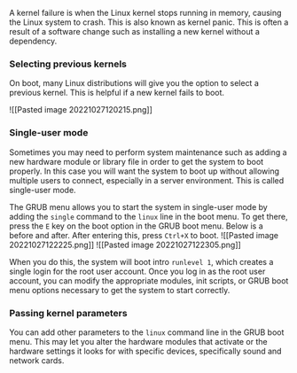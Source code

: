 A kernel failure is when the Linux kernel stops running in memory, causing the Linux system to crash. This is also known as kernel panic. This is often a result of a software change such as installing a new kernel without a dependency.

### Selecting previous kernels
On boot, many Linux distributions will give you the option to select a previous kernel. This is helpful if a new kernel fails to boot.

![[Pasted image 20221027120215.png]]

### Single-user mode
Sometimes you may need to perform system maintenance such as adding a new hardware module or library file in order to get the system to boot properly. In this case you will want the system to boot up without allowing multiple users to connect, especially in a server environment. This is called single-user mode.

The GRUB menu allows you to start the system in single-user mode by adding the `single` command to the `linux` line in the boot menu. To get there, press the `E` key on the boot option in the GRUB boot menu. Below is a before and after. After entering this, press `Ctrl+X` to boot.
![[Pasted image 20221027122225.png]]
![[Pasted image 20221027122305.png]]

When you do this, the system will boot intro `runlevel 1`, which creates a single login for the root user account. Once you log in as the root user account, you can modify the appropriate modules, init scripts, or GRUB boot menu options necessary to get the system to start correctly.

### Passing kernel parameters
You can add other parameters to the `linux` command line in the GRUB boot menu. This may let you alter the hardware modules that activate or the hardware settings it looks for with specific devices, specifically sound and network cards.